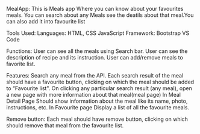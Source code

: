 MealApp:
This is Meals app Where you can know about your favourites meals. You can search about any Meals see the deatils about that meal.You can also add it into favourite list

Tools Used:
Languages: HTML, CSS JavaScript
Framework: Bootstrap
VS Code

Functions:
User can see all the meals using Search bar.
User can see the description of recipe and its instruction.
User can add/remove meals to favorite list.

Features:
Search any meal from the API.
Each search result of the meal should have a favourite button, clicking on which the meal should be added to “Favourite list".
On clicking any particular search result (any meal), open a new page with more information about that meal(meal page)
In Meal Detail Page Should show information about the meal like its name, photo, instructions, etc.
In Favourite page Display a list of all the favourite meals.

Remove button: Each meal should have remove button, clicking on which should remove that meal from the favourite list.




